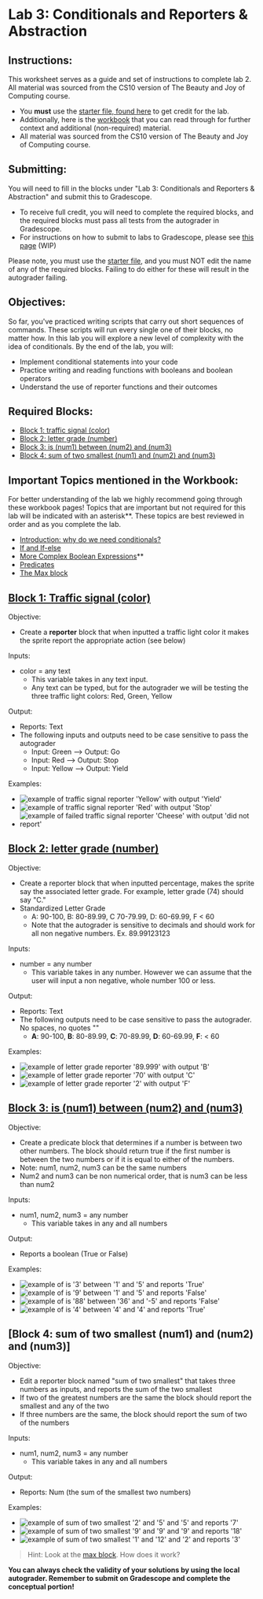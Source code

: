 # Lab 3:  Conditionals and Reporters & Abstraction

## Instructions: 
This worksheet serves as a guide and set of instructions to complete lab 2. All material was sourced from the CS10 version of The Beauty and Joy of Computing course.

- You **must** use the [starter file, found here](https://snap.berkeley.edu/snap/snap.html#open:https://cs10.org/bjc-r/prog/conditionals/lab3-starter-code-v2.xml) to get credit for the lab.
- Additionally, here is the [workbook](https://cs10.org/bjc-r/llab/html/topic.html?topic=berkeley_bjc%2Fintro_pair%2F2-conditionals-testing-su21.topic&course=cs10_fa21.html&novideo&noreading&noassignment) that you can read through for further context and additional (non-required) material.
- All material was sourced from the CS10 version of The Beauty and Joy of Computing course.

## Submitting: 

You will need to fill in the blocks under "Lab 3: Conditionals and Reporters & Abstraction" and submit this to Gradescope. 
- To receive full credit, you will need to complete the required blocks, and the required blocks must pass all tests from the autograder in Gradescope. 
- For instructions on how to submit to labs to Gradescope, please see [this page]() (WIP)

Please note, you must use the [starter file](https://snap.berkeley.edu/snap/snap.html#open:https://cs10.org/bjc-r/prog/conditionals/lab3-starter-code-v2.xml), and you must NOT edit the name of any of the required blocks. Failing to do either for these will result in the autograder failing.

## Objectives:
So far, you've practiced writing scripts that carry out short sequences of commands. These scripts will run every single one of their blocks, no matter how. In this lab you will explore a new level of complexity with the idea of conditionals. By the end of the lab, you will:
- Implement conditional statements into your code
- Practice writing and reading functions with booleans and boolean operators
- Understand the use of reporter functions and their outcomes

## Required Blocks: 
- [Block 1: traffic signal (color)](#block-1-traffic-signal-color)
- [Block 2: letter grade (number)](#block-2-letter-grade-number)
- [Block 3: is (num1) between (num2) and (num3)](#block-3-is-num1-between-num2-and-num3)
- [Block 4: sum of two smallest (num1) and (num2) and (num3)](#block-4-sum-of-two-smallest-num1-and-num2-and-num3)

## Important Topics mentioned in the Workbook: 
For better understanding of the lab we highly recommend going through these workbook pages! Topics that are important but not required for this lab will be indicated with an asterisk**. These topics are best reviewed in order and as you complete the lab. 
- [Introduction: why do we need conditionals?](https://cs10.org/bjc-r/cur/programming/conditionals/conditionals-intro.html?1&1&1&2&2&2&3&3&3&4&4&topic=berkeley_bjc%2Fintro_pair%2F2-conditionals-testing-su21.topic&course=cs10_fa21.html&novideo&noreading&noassignment)
- [If and If-else](https://cs10.org/bjc-r/cur/programming/conditionals/if-and-if-else.html?1&1&1&2&2&2&3&3&3&4&4&topic=berkeley_bjc%2Fintro_pair%2F2-conditionals-testing-su21.topic&course=cs10_fa21.html&novideo&noreading&noassignment)
- [More Complex Boolean Expressions](https://cs10.org/bjc-r/cur/programming/conditionals/complex-booleans.html?1&1&1&1&2&2&2&3&3&3&4&4&topic=berkeley_bjc%2Fintro_pair%2F2-conditionals-testing-su21.topic&course=cs10_fa21.html&novideo&noreading&noassignment)**
- [Predicates](https://cs10.org/bjc-r/cur/programming/conditionals/predicates.html?1&1&1&1&2&2&2&2&3&3&3&4&4&topic=berkeley_bjc%2Fintro_pair%2F2-conditionals-testing-su21.topic&course=cs10_fa21.html&novideo&noreading&noassignment)
- [The Max block](https://cs10.org/bjc-r/cur/programming/functions/review-max-block.html?1&1&1&1&2&2&2&2&3&3&3&3&4&4&topic=berkeley_bjc%2Fintro_pair%2F2-conditionals-testing-su21.topic&course=cs10_fa21.html&novideo&noreading&noassignment)

## [Block 1: Traffic signal (color)](https://cs10.org/bjc-r/cur/programming/functions/reporters.html?1&1&1&2&2&2&3&3&4&topic=berkeley_bjc%2Fintro_pair%2F2-conditionals-testing-su21.topic&course=cs10_fa21.html&novideo&noreading&noassignment)
Objective:
- Create a **reporter** block that when inputted a traffic light color it makes the sprite report the appropriate action (see below)  

Inputs: 
- color = any text
    - This variable takes in any text input.
    - Any text can be typed, but for the autograder we will be testing the three traffic light colors: Red, Green, Yellow 

Output: 
- Reports: Text 
- The following inputs and outputs need to be case sensitive to pass the autograder 
    - Input: Green --> Output: Go
    - Input: Red --> Output: Stop
    - Input: Yellow --> Output: Yield

Examples:
- ![example of traffic signal reporter 'Yellow' with output 'Yield'](asssets/images/lab_images/lab3_b1_1.png)
- ![example of traffic signal reporter 'Red' with output 'Stop'](asssets/images/lab_images/lab3_b1_2.png)
- ![example of failed traffic signal reporter 'Cheese' with output 'did not report'](asssets/images/lab_images/lab3_b1_3.png)

## [Block 2: letter grade (number)](https://cs10.org/bjc-r/cur/programming/functions/reporters.html?1&1&1&2&2&2&3&3&4&topic=berkeley_bjc%2Fintro_pair%2F2-conditionals-testing-su21.topic&course=cs10_fa21.html&novideo&noreading&noassignment)
Objective:
- Create a reporter block that when inputted percentage, makes the sprite say the associated letter grade. For example, letter grade (74) should say "C."
- Standardized Letter Grade 
    - A: 90-100, B: 80-89.99, C 70-79.99, D: 60-69.99, F < 60 
    - Note that the autograder is sensitive to decimals and should work for all non negative numbers. Ex. 89.99123123

Inputs: 
- number = any number
    - This variable takes in any number. However we can assume that the user will input a non negative, whole number 100 or less. 



Output: 
- Reports: Text 
- The following outputs need to be case sensitive to pass the autograder. No spaces, no quotes ""
    - **A**: 90-100, **B**: 80-89.99, **C**: 70-89.99, **D**: 60-69.99, **F**: < 60

Examples:
- ![example of letter grade reporter '89.999' with output 'B'](asssets/images/lab_images/lab3_b2_1.png)
- ![example of letter grade reporter '70' with output 'C'](asssets/images/lab_images/lab3_b2_2.png)
- ![example of letter grade reporter '2' with output 'F'](asssets/images/lab_images/lab3_b2_3.png)

## [Block 3: is (num1) between (num2) and (num3)](https://cs10.org/bjc-r/cur/programming/functions/predicates/predicates-make-a-between-block.html?1&1&1&2&2&2&3&3&3&4&topic=berkeley_bjc%2Fintro_pair%2F2-conditionals-testing-su21.topic&course=cs10_fa21.html&novideo&noreading&noassignment)
Objective:
- Create a predicate block that determines if a number is between two other numbers. The block should return true if the first number is between the two numbers or if it is equal to either of the numbers.
- Note: num1, num2, num3 can be the same numbers 
- Num2 and num3 can be non numerical order, that is num3 can be less than num2 

Inputs: 
- num1, num2, num3 = any number
    - This variable takes in any and all numbers

Output:
- Reports a boolean (True or False) 

Examples:
- ![example of is '3' between '1' and '5' and reports 'True'](asssets/images/lab_images/lab3_b3_1.png)
- ![example of is '9' between '1' and '5' and reports 'False'](asssets/images/lab_images/lab3_b3_2.png)
- ![example of is '88' between '36' and '-5' and reports 'False'](asssets/images/lab_images/lab3_b3_3.png)
- ![example of is '4' between '4' and '4' and reports 'True'](asssets/images/lab_images/lab3_b3_4.png)

## [Block 4: sum of two smallest (num1) and (num2) and (num3)]
Objective:
- Edit a reporter block named "sum of two smallest" that takes three numbers as inputs, and reports the sum of the two smallest
- If two of the greatest numbers are the same the block should report the smallest and any of the two
- If three numbers are the same, the block should report the sum of two of the numbers

Inputs: 
- num1, num2, num3 = any number
    - This variable takes in any and all numbers

Output:
- Reports: Num (the sum of the smallest two numbers) 

Examples:
- ![example of sum of two smallest '2' and '5' and '5' and reports '7'](asssets/images/lab_images/lab3_b4_1.png)
- ![example of sum of two smallest '9' and '9' and '9' and reports '18'](asssets/images/lab_images/lab3_b4_2.png)
- ![example of sum of two smallest '1' and '12' and '2' and reports '3'](asssets/images/lab_images/lab3_b4_1.png)

> Hint: Look at the [max block](https://cs10.org/bjc-r/cur/programming/functions/review-max-block.html?1&1&1&2&2&2&3&3&3&4&4&topic=berkeley_bjc%2Fintro_pair%2F2-conditionals-testing-su21.topic&course=cs10_fa21.html&novideo&noreading&noassignment). How does it work? 

**You can always check the validity of your solutions by using the local autograder. Remember to submit on Gradescope and complete the conceptual portion!** 